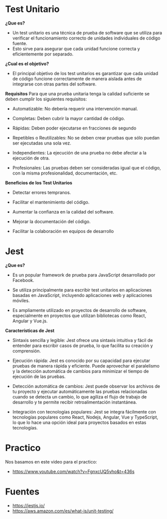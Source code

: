 # Test Unitario

**¿Que es?**
 - Un test unitario es una técnica de prueba de software que se utiliza para verificar el funcionamiento correcto de unidades individuales de código fuente.
 - Esto sirve para asegurar que cada unidad funcione correcta y eficientemente por separado. 

**¿Cual es el objetivo?**
 - El principal objetivo de los test unitarios es garantizar que cada unidad de código funcione correctamente de manera aislada antes de integrarse con otras partes del software.

**Requisitos**
Para que una prueba unitaria tenga la calidad suficiente se deben cumplir los siguientes requisitos:

  - Automatizable: No debería requerir una intervención manual.

  - Completas: Deben cubrir la mayor cantidad de código.

  - Rápidas: Deben poder ejecutarse en fracciones de segundo

  - Repetibles o Reutilizables: No se deben crear pruebas que sólo puedan ser ejecutadas una sola vez. 

  - Independientes: La ejecución de una prueba no debe afectar a la ejecución de otra.

 - Profesionales: Las pruebas deben ser consideradas igual que el código, con la misma profesionalidad, documentación, etc.

**Beneficios de los Test Unitarios**

  - Detectar errores tempranos.

  - Facilitar el mantenimiento del código.

  - Aumentar la confianza en la calidad del software.

  - Mejorar la documentación del código.

  - Facilitar la colaboración en equipos de desarrollo

# Jest

**¿Que es?**
 - Es un popular framework de prueba para JavaScript desarrollado por Facebook.

 - Se utiliza principalmente para escribir test unitarios en aplicaciones basadas en JavaScript, incluyendo aplicaciones web y aplicaciones móviles.

 - Es ampliamente utilizado en proyectos de desarrollo de software, especialmente en proyectos que utilizan bibliotecas como React, Angular y Vue.js.

**Características de Jest**

 - Sintaxis sencilla y legible: Jest ofrece una sintaxis intuitiva y fácil de entender para escribir casos de prueba, lo que facilita su creación y comprensión.

 - Ejecución rápida: Jest es conocido por su capacidad para ejecutar pruebas de manera rápida y eficiente. Puede aprovechar el paralelismo y la detección automática de cambios para minimizar el tiempo de ejecución de las pruebas.

 - Detección automática de cambios: Jest puede observar los archivos de tu proyecto y ejecutar automáticamente las pruebas relacionadas cuando se detecta un cambio, lo que agiliza el flujo de trabajo de desarrollo y te permite recibir retroalimentación instantánea.

 - Integración con tecnologías populares: Jest se integra fácilmente con tecnologías populares como React, Nodejs, Angular, Vue y TypeScript, lo que lo hace una opción ideal para proyectos basados en estas tecnologías.

# Practico

Nos basamos en este video para el practico:
  - https://www.youtube.com/watch?v=FgnxcUQ5vho&t=436s

# Fuentes

 - https://jestjs.io/
 - https://aws.amazon.com/es/what-is/unit-testing/
